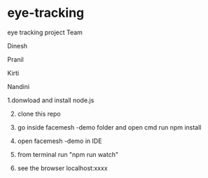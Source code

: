 # eye-tracking
 eye tracking project Team 
 
 Dinesh 
 
 Pranil
 
 Kirti
 
 Nandini

1.donwload and install node.js 

2. clone this repo


3. go inside facemesh -demo  folder and open cmd run npm install



4. open facemesh -demo in IDE


5. from terminal run "npm run watch" 

6. see the browser localhost:xxxx 



